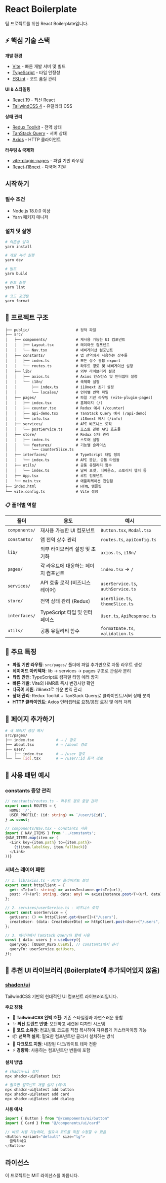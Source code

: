 # React Boilerplate

팀 프로젝트를 위한 React Boilerplate입니다.

## ⚡ 핵심 기술 스택

**개발 환경**

- [Vite](https://vitejs.dev/) - 빠른 개발 서버 및 빌드
- [TypeScript](https://www.typescriptlang.org/) - 타입 안정성
- [ESLint](https://eslint.org/) - 코드 품질 관리

**UI & 스타일링**

- [React 19](https://react.dev/) - 최신 React
- [TailwindCSS 4](https://tailwindcss.com/) - 유틸리티 CSS

**상태 관리**

- [Redux Toolkit](https://redux-toolkit.js.org/) - 전역 상태
- [TanStack Query](https://tanstack.com/query/latest) - 서버 상태
- [Axios](https://axios-http.com/) - HTTP 클라이언트

**라우팅 & 국제화**

- [vite-plugin-pages](https://github.com/hannoeru/vite-plugin-pages) - 파일 기반 라우팅
- [React-i18next](https://react.i18next.com/) - 다국어 지원

## 시작하기

### 필수 조건

- Node.js 18.0.0 이상
- Yarn 패키지 매니저

### 설치 및 실행

```bash
# 의존성 설치
yarn install

# 개발 서버 실행
yarn dev

# 빌드
yarn build

# 린트 실행
yarn lint

# 코드 포맷팅
yarn format
```

## 📁 프로젝트 구조

```
├── public/                     # 정적 파일
├── src/
│   ├── components/             # 재사용 가능한 UI 컴포넌트
│   │   ├── Layout.tsx          # 레이아웃 컴포넌트
│   │   └── Nav.tsx             # 네비게이션 컴포넌트
│   ├── constants/              # 앱 전역에서 사용하는 상수들
│   │   ├── index.ts            # 모든 상수 통합 export
│   │   └── routes.ts           # 라우트 경로 및 네비게이션 설정
│   ├── lib/                    # 외부 라이브러리 설정
│   │   ├── axios.ts            # Axios 인스턴스 및 인터셉터 설정
│   │   └── i18n/               # 국제화 설정
│   │       ├── index.ts        # i18next 초기 설정
│   │       └── locales/        # 언어별 번역 파일
│   ├── pages/                  # 파일 기반 라우팅 (vite-plugin-pages)
│   │   ├── index.tsx           # 홈페이지 (/)
│   │   ├── counter.tsx         # Redux 예시 (/counter)
│   │   ├── api-demo.tsx        # TanStack Query 예시 (/api-demo)
│   │   └── info.tsx            # i18next 예시 (/info)
│   ├── services/               # API 비즈니스 로직
│   │   └── postService.ts      # 포스트 관련 API 호출들
│   ├── store/                  # Redux 상태 관리
│   │   ├── index.ts            # 스토어 설정
│   │   └── features/           # 기능별 슬라이스
│   │       └── counterSlice.ts
│   ├── interfaces/             # TypeScript 타입 정의
│   │   └── index.ts            # API 응답, 공통 타입들
│   ├── utils/                  # 공통 유틸리티 함수
│   │   └── index.ts            # 날짜 포맷, 디바운스, 스토리지 헬퍼 등
│   ├── App.tsx                 # 루트 컴포넌트
│   └── main.tsx                # 애플리케이션 진입점
├── index.html                  # HTML 템플릿
└── vite.config.ts              # Vite 설정
```

### 📋 폴더별 역할

| 폴더          | 용도                                 | 예시                               |
| ------------- | ------------------------------------ | ---------------------------------- |
| `components/` | 재사용 가능한 UI 컴포넌트            | `Button.tsx`, `Modal.tsx`          |
| `constants/`  | 앱 전역 상수 관리                    | `routes.ts`, `apiConfig.ts`        |
| `lib/`        | 외부 라이브러리 설정 및 초기화       | `axios.ts`, `i18n/`                |
| `pages/`      | 각 라우트에 대응하는 페이지 컴포넌트 | `index.tsx` → `/`                  |
| `services/`   | API 호출 로직 (비즈니스 레이어)      | `userService.ts`, `authService.ts` |
| `store/`      | 전역 상태 관리 (Redux)               | `userSlice.ts`, `themeSlice.ts`    |
| `interfaces/` | TypeScript 타입 및 인터페이스        | `User.ts`, `ApiResponse.ts`        |
| `utils/`      | 공통 유틸리티 함수                   | `formatDate.ts`, `validation.ts`   |

## 🚀 주요 특징

- **파일 기반 라우팅**: `src/pages/` 폴더에 파일 추가만으로 자동 라우트 생성
- **레이어드 아키텍처**: lib → services → pages 구조로 관심사 분리
- **타입 안전**: TypeScript로 컴파일 타임 에러 방지
- **빠른 개발**: Vite의 HMR로 즉시 변경사항 확인
- **다국어 지원**: i18next로 쉬운 번역 관리
- **상태 관리**: Redux Toolkit + TanStack Query로 클라이언트/서버 상태 분리
- **HTTP 클라이언트**: Axios 인터셉터로 요청/응답 로깅 및 에러 처리

## 📁 페이지 추가하기

```bash
# 새 페이지 생성 예시
src/pages/
├── index.tsx          # → / 경로
├── about.tsx          # → /about 경로
├── user/
│   ├── index.tsx      # → /user 경로
└── └── [id].tsx       # → /user/:id 동적 경로

```

## 🔧 사용 패턴 예시

### constants 중앙 관리

```typescript
// constants/routes.ts - 라우트 경로 중앙 관리
export const ROUTES = {
  HOME: '/',
  USER_PROFILE: (id: string) => `/user/${id}`,
} as const;

// components/Nav.tsx - constants 사용
import { NAV_ITEMS } from '../constants';
{NAV_ITEMS.map(item => (
  <Link key={item.path} to={item.path}>
    {t(item.labelKey, item.fallback)}
  </Link>
))}
```

### 서비스 레이어 패턴

```typescript
// 1. lib/axios.ts - HTTP 클라이언트 설정
export const httpClient = {
  get: <T>(url: string) => axiosInstance.get<T>(url),
  post: <T>(url: string, data: any) => axiosInstance.post<T>(url, data),
};

// 2. services/userService.ts - 비즈니스 로직
export const userService = {
  getUsers: () => httpClient.get<User[]>("/users"),
  createUser: (data: CreateUserDto) => httpClient.post<User>("/users", data),
};

// 3. 페이지에서 TanStack Query와 함께 사용
const { data: users } = useQuery({
  queryKey: [QUERY_KEYS.USERS], // constants에서 관리
  queryFn: userService.getUsers,
});
```

## 🎨 추천 UI 라이브러리 (Boilerplate에 추가되어있지 않음)

### [shadcn/ui](https://ui.shadcn.com/)

TailwindCSS 기반의 현대적인 UI 컴포넌트 라이브러리입니다.

**주요 장점:**

- 🎯 **TailwindCSS 완벽 호환**: 기존 스타일링과 자연스러운 통합
- ✨ **최신 트렌드 반영**: 모던하고 세련된 디자인 시스템
- 🔧 **코드 소유권**: 컴포넌트 코드를 직접 복사하여 자유롭게 커스터마이징 가능
- 📦 **선택적 설치**: 필요한 컴포넌트만 골라서 설치하는 방식
- 🎨 **다크모드 지원**: 내장된 다크/라이트 테마 전환
- ⚡ **경량화**: 사용하는 컴포넌트만 번들에 포함

**설치 방법:**

```bash
# shadcn-ui 설치
npx shadcn-ui@latest init

# 필요한 컴포넌트 개별 설치 (예시)
npx shadcn-ui@latest add button
npx shadcn-ui@latest add card
npx shadcn-ui@latest add dialog
```

**사용 예시:**

```typescript
import { Button } from "@/components/ui/button"
import { Card } from "@/components/ui/card"

// 바로 사용 가능하며, 필요시 코드를 직접 수정할 수 있음
<Button variant="default" size="lg">
  클릭하세요
</Button>
```

## 라이선스

이 프로젝트는 MIT 라이선스를 따릅니다.
